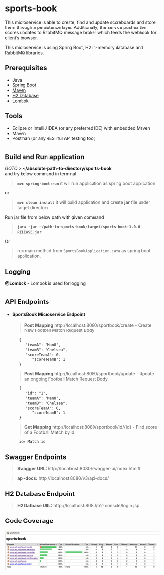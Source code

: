 # sports-book

This microservice is able to create, find and update scoreboards and store them through a persistence layer.
Additionally, the service pushes the scores updates to RabbitMQ message broker which feeds the webhook for client’s browser.

This microservice is using Spring Boot, H2 in-memory database and RabbitMQ libraries.

## Prerequisites
- Java
- [Spring Boot](https://spring.io/projects/spring-boot)
- [Maven](https://maven.apache.org/guides/index.html)
- [H2 Database](https://www.h2database.com/html/main.html)
- [Lombok](https://objectcomputing.com/resources/publications/sett/january-2010-reducing-boilerplate-code-with-project-lombok)


## Tools
- Eclipse or IntelliJ IDEA (or any preferred IDE) with embedded Maven
- Maven
- Postman (or any RESTful API testing tool)
#   


##  Build and Run application
_GOTO >_ **~/absolute-path-to-directory/sports-book**  
and try below command in terminal
> **```mvn spring-boot:run```** it will run application as spring boot application

or
> **```mvn clean install```** it will build application and create **jar** file under target directory

Run jar file from below path with given command
> **```java -jar ~/path-to-sports-book/target/sports-book-1.0.0-RELEASE.jar```**

Or
> run main method from `SportsBookApplication.java` as spring boot application.


## Logging
    
   **@Lombok** - Lombok is used for logging <br/>
   #   

## API Endpoints

- #### SportsBook Microservice Endpoint
  > **Post Mapping** http://localhost:8080/sportbook/create - Create New Football Match
  Request Body
     ```
        {
           "teamA": "ManU",	
           "teamB": "Chelsea",	
           "scoreTeamA": 0,	
	          "scoreTeamB": 1
        }
     ```
  > **Post Mapping** http://localhost:8080/sportbook/update - Update an ongoing Football Match
  Request Body
     ```
        {
           "id": "1",
           "teamA": "ManU",	
           "teamB": "Chelsea",	
           "scoreTeamA": 0,	
	          "scoreTeamB": 1
        }
     ```
  > **Get Mapping** http://localhost:8080/sportbook/id/{id}  - Find score of a Football Match by id

     ```
        id= Match id
     ```
## Swagger Endpoints
> **Swagger URL:** http://localhost:8080/swagger-ui/index.html#

> **api-docs:** http://localhost:8080/v3/api-docs/

## H2 Database Endpoint
> **H2 Datbase URL:** http://localhost:8080/h2-console/login.jsp

## Code Coverage

![](src/main/resources/static/CodeCoverage.png)